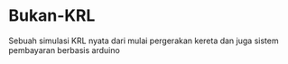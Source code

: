 # Bukan-KRL
Sebuah simulasi KRL nyata dari mulai pergerakan kereta dan juga sistem pembayaran berbasis arduino
